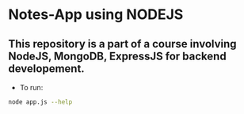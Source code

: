 # Notes-App using NODEJS

## This repository is a part of a course involving NodeJS, MongoDB, ExpressJS for backend developement.

- To run:

```bash
node app.js --help
```
